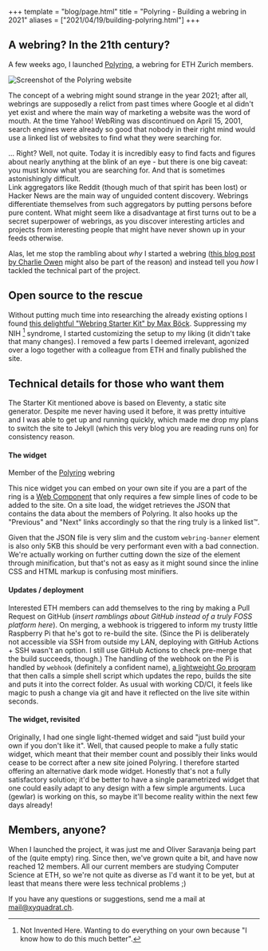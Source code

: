 +++
template = "blog/page.html"
title = "Polyring - Building a webring in 2021"
aliases = ["2021/04/19/building-polyring.html"]
+++

## A webring? In the 21th century?

A few weeks ago, I launched [Polyring](https://xyquadrat.ch/polyring), a webring for ETH Zurich members.  

![Screenshot of the Polyring website](/img/polyring_screenshot.png)  

The concept of a webring might sound strange in the year 2021; after all, webrings are supposedly a relict from past times where Google et al didn't yet exist and where the main way of marketing a website was the word of mouth. At the time Yahoo! WebRing was discontinued on April 15, 2001, search engines were already so good that nobody in their right mind would use a linked list of websites to find what they were searching for.

... Right? Well, not quite. Today it is incredibly easy to find facts and figures about nearly anything at the blink of an eye - but there is one big caveat: you must know what you are searching for. And that is sometimes astonishingly difficult.   
Link aggregators like Reddit (though much of that spirit has been lost) or Hacker News are the main way of unguided content discovery. Webrings differentiate themselves from such aggregators by putting persons before pure content. What might seem like a disadvantage at first turns out to be a secret superpower of webrings, as you discover interesting articles and projects from interesting people that might have never shown up in your feeds otherwise.

Alas, let me stop the rambling about _why_ I started a webring ([this blog post by Charlie Owen](https://www.sonniesedge.net/articles/webrings) might also be part of the reason) and instead tell you _how_ I tackled the technical part of the project.

## Open source to the rescue

Without putting much time into researching the already existing options I found [this delightful "Webring Starter Kit" by Max Böck](https://github.com/maxboeck/webring). Suppressing my NIH [^1] syndrome, I started customizing the setup to my liking (it didn't take that many changes). I removed a few parts I deemed irrelevant, agonized over a logo together with a colleague from ETH and finally published the site.

## Technical details for those who want them

The Starter Kit mentioned above is based on Eleventy, a static site generator. Despite me never having used it before, it was pretty intuitive and I was able to get up and running quickly, which made me drop my plans to switch the site to Jekyll (which this very blog you are reading runs on) for consistency reason. 

#### The widget
<webring-banner>
    <p>Member of the <a href="https://xyquadrat.ch/polyring">Polyring</a> webring</p>
</webring-banner>
<script async src="https://xyquadrat.ch/polyring/embed.js" charset="utf-8"></script>
<p></p>

This nice widget you can embed on your own site if you are a part of the ring is a [Web Component](https://developer.mozilla.org/en-US/docs/Web/Web_Components) that only requires a few simple lines of code to be added to the site. On a site load, the widget retrieves the JSON that contains the data about the members of Polyring. It also hooks up the "Previous" and "Next" links accordingly so that the ring truly is a linked list™. 

Given that the JSON file is very slim and the custom `webring-banner` element is also only 5KB this should be very performant even with a bad connection. We're actually working on further cutting down the size of the element through minification, but that's not as easy as it might sound since the inline CSS and HTML markup is confusing most minifiers.

#### Updates / deployment
Interested ETH members can add themselves to the ring by making a Pull Request on GitHub (_insert ramblings about GitHub instead of a truly FOSS platform here_). On merging, a webhook is triggered to inform my trusty little Raspberry Pi that he's got to re-build the site. (Since the Pi is deliberately not accessible via SSH from outside my LAN, deploying with GitHub Actions + SSH wasn't an option. I still use GitHub Actions to check pre-merge that the build succeeds, though.) The handling of the webhook on the Pi is handled by `webhook` (definitely a confident name), [a lightweight Go program](https://github.com/adnanh/webhook) that then calls a simple shell script which updates the repo, builds the site and puts it into the correct folder. As usual with working CD/CI, it feels like magic to push a change via git and have it reflected on the live site within seconds.

#### The widget, revisited

Originally, I had one single light-themed widget and said "just build your own if you don't like it". Well, that caused people to make a fully static widget, which meant that their member count and possibly their links would cease to be correct after a new site joined Polyring. I therefore started offering an alternative dark mode widget. Honestly that's not a fully satisfactory solution; it'd be better to have a single parametrized widget that one could easily adapt to any design with a few simple arguments. Luca (gewlar) is working on this, so maybe it'll become reality within the next few days already!

## Members, anyone?

When I launched the project, it was just me and Oliver Saravanja being part of the (quite empty) ring. Since then, we've grown quite a bit, and have now reached 12 members. All our current members are studying Computer Science at ETH, so we're not quite as diverse as I'd want it to be yet, but at least that means there were less technical problems ;)

If you have any questions or suggestions, send me a mail at [mail@xyquadrat.ch](mailto:mail@xyquadrat.ch).

[^1]: Not Invented Here. Wanting to do everything on your own because "I know how to do this much better".